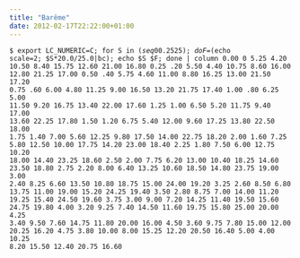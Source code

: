 ```yaml
---
title: "Barême"
date: 2012-02-17T22:22:00+01:00
---
```

<code><pre>$ export LC_NUMERIC=C; for S in $(seq 0 0.25 25); 
do F=$(echo scale=2\; $S*20.0/25.0|bc); echo $S $F; done | column 
0.00 0  5.25 4.20 10.50 8.40 15.75 12.60 21.00 16.80
0.25 .20 5.50 4.40 10.75 8.60 16.00 12.80 21.25 17.00
0.50 .40 5.75 4.60 11.00 8.80 16.25 13.00 21.50 17.20
0.75 .60 6.00 4.80 11.25 9.00 16.50 13.20 21.75 17.40
1.00 .80 6.25 5.00 11.50 9.20 16.75 13.40 22.00 17.60
1.25 1.00 6.50 5.20 11.75 9.40 17.00 13.60 22.25 17.80
1.50 1.20 6.75 5.40 12.00 9.60 17.25 13.80 22.50 18.00
1.75 1.40 7.00 5.60 12.25 9.80 17.50 14.00 22.75 18.20
2.00 1.60 7.25 5.80 12.50 10.00 17.75 14.20 23.00 18.40
2.25 1.80 7.50 6.00 12.75 10.20 18.00 14.40 23.25 18.60
2.50 2.00 7.75 6.20 13.00 10.40 18.25 14.60 23.50 18.80
2.75 2.20 8.00 6.40 13.25 10.60 18.50 14.80 23.75 19.00
3.00 2.40 8.25 6.60 13.50 10.80 18.75 15.00 24.00 19.20
3.25 2.60 8.50 6.80 13.75 11.00 19.00 15.20 24.25 19.40
3.50 2.80 8.75 7.00 14.00 11.20 19.25 15.40 24.50 19.60
3.75 3.00 9.00 7.20 14.25 11.40 19.50 15.60 24.75 19.80
4.00 3.20 9.25 7.40 14.50 11.60 19.75 15.80 25.00 20.00
4.25 3.40 9.50 7.60 14.75 11.80 20.00 16.00
4.50 3.60 9.75 7.80 15.00 12.00 20.25 16.20
4.75 3.80 10.00 8.00 15.25 12.20 20.50 16.40
5.00 4.00 10.25 8.20 15.50 12.40 20.75 16.60
</pre></code>
